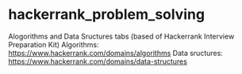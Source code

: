 # hackerrank_problem_solving
Alogorithms and Data Sructures tabs (based of Hackerrank Interview Preparation Kit)
Algorithms: https://www.hackerrank.com/domains/algorithms
Data sructures: https://www.hackerrank.com/domains/data-structures
